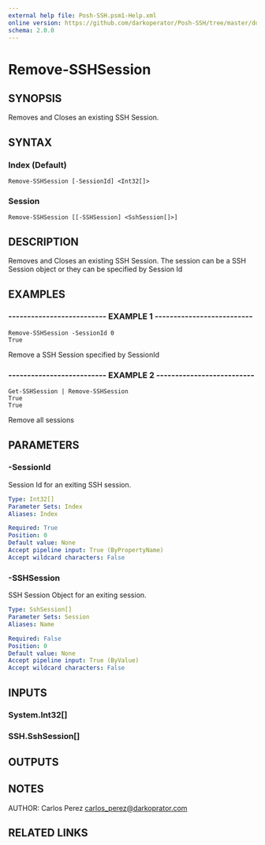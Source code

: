 ```yaml
---
external help file: Posh-SSH.psm1-Help.xml
online version: https://github.com/darkoperator/Posh-SSH/tree/master/docs
schema: 2.0.0
---
```


# Remove-SSHSession

## SYNOPSIS
Removes and Closes an existing SSH Session.

## SYNTAX

### Index (Default)
```
Remove-SSHSession [-SessionId] <Int32[]>
```

### Session
```
Remove-SSHSession [[-SSHSession] <SshSession[]>]
```

## DESCRIPTION
Removes and Closes an existing SSH Session.
The session can be a SSH Session object or they can be specified by Session Id

## EXAMPLES

### -------------------------- EXAMPLE 1 --------------------------
```
Remove-SSHSession -SessionId 0
True
```
Remove a SSH Session specified by SessionId

### -------------------------- EXAMPLE 2 --------------------------
```
Get-SSHSession | Remove-SSHSession
True
True
```

Remove all sessions


## PARAMETERS

### -SessionId
Session Id for an exiting SSH session.

```yaml
Type: Int32[]
Parameter Sets: Index
Aliases: Index

Required: True
Position: 0
Default value: None
Accept pipeline input: True (ByPropertyName)
Accept wildcard characters: False
```

### -SSHSession
SSH Session Object for an exiting session.

```yaml
Type: SshSession[]
Parameter Sets: Session
Aliases: Name

Required: False
Position: 0
Default value: None
Accept pipeline input: True (ByValue)
Accept wildcard characters: False
```

## INPUTS

### System.Int32[]

### SSH.SshSession[]

## OUTPUTS

## NOTES
AUTHOR: Carlos Perez carlos_perez@darkoprator.com

## RELATED LINKS

